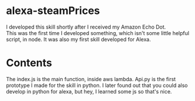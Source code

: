 # alexa-steamPrices
I developed this skill shortly after I received my Amazon Echo Dot.  
This was the first time I developed something, which isn't some little helpful script, in node.
It was also my first skill developed for Alexa.

# Contents

The index.js is the main function, inside aws lambda.
Api.py is the first prototype I made for the skill in python. I later found out that you could also develop in python for alexa, but hey, I learned some js so that's nice.
